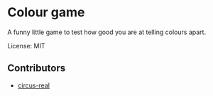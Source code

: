 # Colour game

A funny little game to test how good you are at telling colours apart.

License: MIT

## Contributors

- [circus-real](https://github.com/circus-real/)
